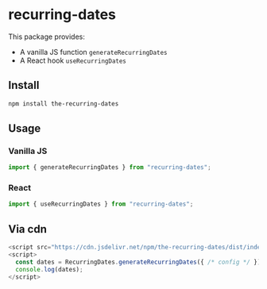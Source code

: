 # recurring-dates

This package provides:

- A vanilla JS function `generateRecurringDates`
- A React hook `useRecurringDates`

## Install

```bash
npm install the-recurring-dates
```

## Usage

### Vanilla JS

```js
import { generateRecurringDates } from "recurring-dates";
```

### React

```js
import { useRecurringDates } from "recurring-dates";
```

## Via cdn

```js
<script src="https://cdn.jsdelivr.net/npm/the-recurring-dates/dist/index.umd.js"></script>
<script>
  const dates = RecurringDates.generateRecurringDates({ /* config */ });
  console.log(dates);
</script>
```
